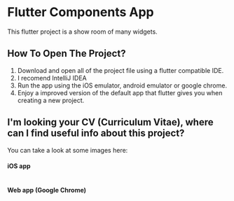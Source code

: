 # Flutter Components App

This flutter project is a show room of many widgets.

## How To Open The Project?
1. Download and open all of the project file using a flutter compatible IDE.
2. I recomend IntelliJ IDEA
3. Run the app using the iOS emulator, android emulator or google chrome.
4. Enjoy a improved version of the default app that flutter gives you when creating a new project.

## I'm looking your CV (Curriculum Vitae), where can I find useful info about this project?
You can take a look at some images here:
#### iOS app
<img src = ''/>

#### Web app (Google Chrome)
<img src = ''/>
